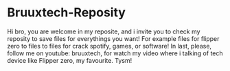 # Bruuxtech-Reposity
Hi bro, you are welcome in my reposite, and i invite you to check my reposity to save files for everythings you want! For example files for flipper zero to files to files for crack spotify, games, or software! In last, please, follow me on youtube: bruuxtech, for watch my video where i talking of tech device like Flipper zero, my favourite. Tysm! 
